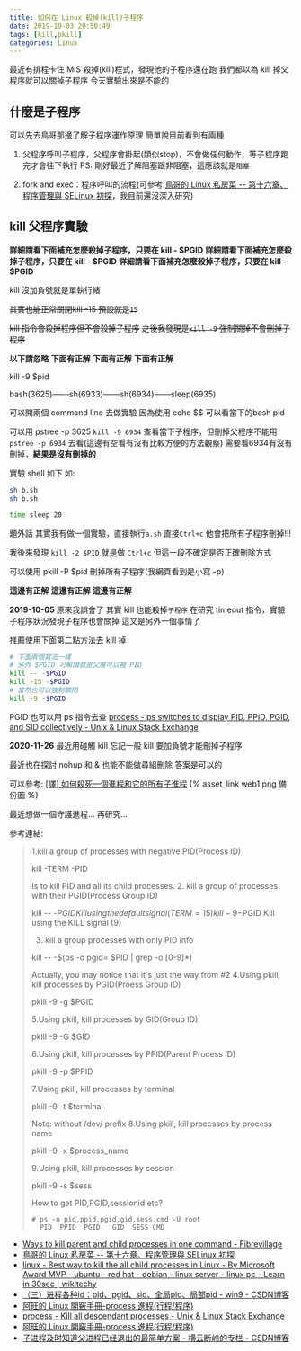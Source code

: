 ```yaml
---
title: 如何在 Linux 殺掉(kill)子程序
date: 2019-10-03 20:50:49
tags: [kill,pkill]
categories: Linux
---
```


最近有排程卡住
MIS 殺掉(kill)程式，發現他的子程序還在跑
我們都以為 kill 掉父程序就可以關掉子程序
今天實驗出來是不能的

<!--more-->

## 什麼是子程序

可以先去鳥哥那邊了解子程序運作原理
簡單說目前看到有兩種

1. 父程序呼叫子程序，父程序會掛起(類似stop)，不會做任何動作，等子程序跑完才會往下執行
PS: 剛好最近了解阻塞跟非阻塞，這應該就是`阻塞`

2. fork and exec：程序呼叫的流程(可參考:[鳥哥的 Linux 私房菜 -- 第十六章、程序管理與 SELinux 初探](http://linux.vbird.org/linux_basic/0440processcontrol.php)，我目前還沒深入研究)


## kill 父程序實驗

**詳細請看下面補充怎麼殺掉子程序，只要在 kill - $PGID**
**詳細請看下面補充怎麼殺掉子程序，只要在 kill - $PGID**
**詳細請看下面補充怎麼殺掉子程序，只要在 kill - $PGID**


kill 沒加負號就是單執行緒

~~其實也能正常關閉kill -15 預設就是`15`~~

~~kill 指令會殺掉程序但不會殺掉子程序~~
~~之後我發現是`kill -9` 強制關掉不會刪掉子程序~~


**以下請忽略**
**下面有正解**
**下面有正解**
**下面有正解**

kill -9 $pid

bash(3625)───sh(6933)───sh(6934)───sleep(6935)

可以開兩個 command line 去做實驗
因為使用 echo $$ 可以看當下的bash pid

可以用 pstree -p 3625
`kill -9 6934`
查看當下子程序，但刪掉父程序不能用`pstree -p 6934` 去看(這邊有空看有沒有比較方便的方法觀察)
需要看6934有沒有刪掉，**結果是沒有刪掉的**

實驗 shell 如下
如:

```a.sh
sh b.sh
sh b.sh
```

```b.sh
time sleep 20
```

題外話
其實我有做一個實驗，直接執行`a.sh` 直接`Ctrl+c`
他會把所有子程序刪掉!!!

我後來發現 `kill -2 $PID` 就是做 `Ctrl+c`
但這一段不確定是否正確刪除方式

可以使用 pkill -P $pid 刪掉所有子程序(我網頁看到是小寫 -p)

**這邊有正解**
**這邊有正解**
**這邊有正解**

**2019-10-05**
原來我誤會了
其實 kill 也能殺掉`子程序`
在研究 timeout 指令，實驗子程序狀況發現子程序也會關掉
這又是另外一個事情了

推薦使用下面第二點方法去 kill 掉
```bash
# 下面兩個寫法一樣
# 另外 $PGID 可解讀就是父層可以被 PID
kill -- -$PGID
kill -15 -$PGID
# 當然也可以強制關閉
kill -9 -$PGID
```

PGID 也可以用 ps 指令去查
[process - ps switches to display PID, PPID, PGID, and SID collectively - Unix & Linux Stack Exchange](https://unix.stackexchange.com/questions/82724/ps-switches-to-display-pid-ppid-pgid-and-sid-collectively)

**2020-11-26**
最近用碰觸 kill
忘記一般 kill 要加負號才能刪掉子程序

最近也在探討 nohup 和 & 也能不能做尋組刪除
答案是可以的

可以參考: [[譯] 如何殺死一個進程和它的所有子進程](https://juejin.cn/post/6844903927989665806?utm_campaign=devtool.com&utm_medium=devtool.com&utm_medium=devtool.com&utm_source=devtool.com%3Futm_campaign%3Ddevtool.com&utm_source=devtool.com) {% asset_link web1.png 備份圖 %}

最近想做一個守護進程...
再研究...

參考連結:

> 1.kill a group of processes with negative PID(Process ID)
> 
> kill  -TERM -PID
> 
> Is to kill PID and all its child processes.
> 2. kill a group of processes with their PGID(Process Group ID)
> 
> kill -- -$PGID   Kill using the default signal (TERM = 15)
> kill -9 -$PGID   Kill using the KILL signal (9)
> 
> 3. kill a group processes with only PID info
> 
> kill -- -$(ps -o pgid= $PID | grep -o [0-9]*)
> 
> Actually, you may notice that it's just the way from #2
> 4.Using pkill, kill processes by PGID(Proess Group ID)
> 
> pkill -9 -g $PGID
> 
> 5.Using pkill, kill processes by GID(Group ID)
> 
> pkill -9 -G $GID
> 
> 6.Using pkill, kill processes by PPID(Parent Process ID)
> 
> pkill -9 -p $PPID
> 
> 7.Using pkill, kill processes by terminal
> 
> pkill -9 -t $terminal
> 
> Note: without /dev/ prefix
> 8.Using pkill, kill processes by process name
> 
> pkill -9 -x $process_name
> 
> 9.Using pkill, kill processes by session
> 
> pkill -9 -s $sess
> 
> How to get PID,PGID,sessionid etc?
> ```
> # ps -o pid,ppid,pgid,gid,sess,cmd -U root
>   PID  PPID  PGID   GID  SESS CMD
> ```
 
* [Ways to kill parent and child processes in one command - Fibrevillage](http://fibrevillage.com/sysadmin/237-ways-to-kill-parent-and-child-processes-in-one-command)
* [鳥哥的 Linux 私房菜 -- 第十六章、程序管理與 SELinux 初探](http://linux.vbird.org/linux_basic/0440processcontrol.php#ps)
* [linux - Best way to kill the all child processes in Linux - By Microsoft Award MVP - ubuntu - red hat - debian - linux server - linux pc - Learn in 30sec | wikitechy](https://www.wikitechy.com/tutorials/linux/best-way-to-kill-all-child-processes-in-linux)
* [（三）进程各种id：pid、pgid、sid、全局pid、局部pid - win9 - CSDN博客](https://blog.csdn.net/qq_33160790/article/details/81346663)
* [阿旺的 Linux 開竅手冊-process 進程(行程/程序)](http://www.polish.url.tw/ach8/ach8.html#pgid)
* [process - Kill all descendant processes - Unix & Linux Stack Exchange](https://unix.stackexchange.com/questions/124127/kill-all-descendant-processes)
* [阿旺的 Linux 開竅手冊-process 進程(行程/程序)](http://www.polish.url.tw/ach8/ach8.html#kill)
* [子进程及时知道父进程已经退出的最简单方案 - 横云断岭的专栏 - CSDN博客](https://blog.csdn.net/hengyunabc/article/details/5921749)